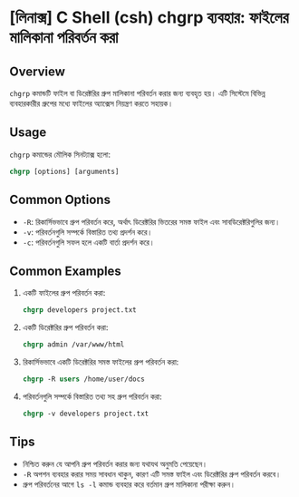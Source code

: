 # [লিনাক্স] C Shell (csh) chgrp ব্যবহার: ফাইলের মালিকানা পরিবর্তন করা

## Overview
`chgrp` কমান্ডটি ফাইল বা ডিরেক্টরির গ্রুপ মালিকানা পরিবর্তন করার জন্য ব্যবহৃত হয়। এটি সিস্টেমে বিভিন্ন ব্যবহারকারীর গ্রুপের মধ্যে ফাইলের অ্যাক্সেস নিয়ন্ত্রণ করতে সহায়ক।

## Usage
`chgrp` কমান্ডের মৌলিক সিনট্যাক্স হলো:

```csh
chgrp [options] [arguments]
```

## Common Options
- `-R`: রিকার্সিভভাবে গ্রুপ পরিবর্তন করে, অর্থাৎ ডিরেক্টরির ভিতরের সমস্ত ফাইল এবং সাবডিরেক্টরিগুলির জন্য।
- `-v`: পরিবর্তনগুলি সম্পর্কে বিস্তারিত তথ্য প্রদর্শন করে।
- `-c`: পরিবর্তনগুলি সফল হলে একটি বার্তা প্রদর্শন করে।

## Common Examples
1. একটি ফাইলের গ্রুপ পরিবর্তন করা:
   ```csh
   chgrp developers project.txt
   ```

2. একটি ডিরেক্টরির গ্রুপ পরিবর্তন করা:
   ```csh
   chgrp admin /var/www/html
   ```

3. রিকার্সিভভাবে একটি ডিরেক্টরির সমস্ত ফাইলের গ্রুপ পরিবর্তন করা:
   ```csh
   chgrp -R users /home/user/docs
   ```

4. পরিবর্তনগুলি সম্পর্কে বিস্তারিত তথ্য সহ গ্রুপ পরিবর্তন করা:
   ```csh
   chgrp -v developers project.txt
   ```

## Tips
- নিশ্চিত করুন যে আপনি গ্রুপ পরিবর্তন করার জন্য যথাযথ অনুমতি পেয়েছেন।
- `-R` অপশন ব্যবহার করার সময় সাবধান থাকুন, কারণ এটি সমস্ত ফাইল এবং ডিরেক্টরির গ্রুপ পরিবর্তন করবে।
- গ্রুপ পরিবর্তনের আগে `ls -l` কমান্ড ব্যবহার করে বর্তমান গ্রুপ মালিকানা পরীক্ষা করুন।
